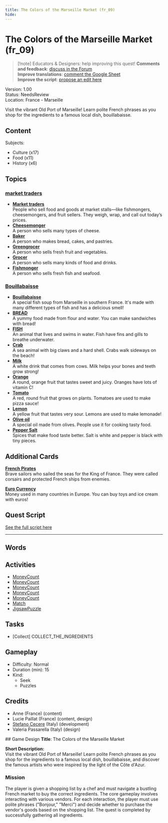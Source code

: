 ```yaml
---
title: The Colors of the Marseille Market (fr_09)
hide:
---
```


# The Colors of the Marseille Market (fr_09)
> [!note] Educators & Designers: help improving this quest!
> **Comments and feedback**: [discuss in the Forum](https://antura.discourse.group/t/fr-09-the-colors-of-the-marseille-market/28/1)  
> **Improve translations**: [comment the Google Sheet](https://docs.google.com/spreadsheets/d/1FPFOy8CHor5ArSg57xMuPAG7WM27-ecDOiU-OmtHgjw/edit?gid=1243903291#gid=1243903291)  
> **Improve the script**: [propose an edit here](https://github.com/vgwb/Antura/blob/main/Assets/_discover/_quests/FR_09%20Food%20&%20Market/FR_09%20Food%20&%20Market%20-%20Yarn%20Script.yarn)  

Version: 1.00  
Status: NeedsReview  
Location: France - Marseille

Visit the vibrant Old Port of Marseille! Learn polite French phrases as you shop for the ingredients to a famous local dish, bouillabaisse.

## Content
Subjects: 

  - Culture (x17)
  - Food (x11)
  - History (x6)

## Topics
### [market traders](../../topics/index.md#marketers)

  - **[Market traders](../../cards/index.md#market_traders)**  
    People who sell food and goods at market stalls—like fishmongers, cheesemongers, and fruit sellers. They weigh, wrap, and call out today’s prices.  
  - **[Cheesemonger](../../cards/index.md#person_cheesemonger)**  
    A person who sells many types of cheese.  
  - **[Baker](../../cards/index.md#person_baker)**  
    A person who makes bread, cakes, and pastries.  
  - **[Greengrocer](../../cards/index.md#person_greengrocer)**  
    A person who sells fresh fruit and vegetables.  
  - **[Grocer](../../cards/index.md#person_grocer)**  
    A person who sells many kinds of food and drinks.  
  - **[Fishmonger](../../cards/index.md#person_fishmonger)**  
    A person who sells fresh fish and seafood.  
### [Bouillabaisse](../../topics/index.md#bouillabaisse)

  - **[Bouillabaisse](../../cards/index.md#bouillabaisse)**  
    A special fish soup from Marseille in southern France. It's made with many different types of fish and has a delicious smell!  
  - **[BREAD](../../cards/index.md#food_bread)**  
    A yummy food made from flour and water. You can make sandwiches with bread!  
  - **[FISH](../../cards/index.md#food_fish)**  
    An animal that lives and swims in water. Fish have fins and gills to breathe underwater.  
  - **[Crab](../../cards/index.md#food_crab)**  
    A sea animal with big claws and a hard shell. Crabs walk sideways on the beach!  
  - **[Milk](../../cards/index.md#food_milk)**  
    A white drink that comes from cows. Milk helps your bones and teeth grow strong!  
  - **[Orange](../../cards/index.md#food_orange)**  
    A round, orange fruit that tastes sweet and juicy. Oranges have lots of vitamin C!  
  - **[Tomato](../../cards/index.md#food_tomato)**  
    A red, round fruit that grows on plants. Tomatoes are used to make pizza sauce!  
  - **[Lemon](../../cards/index.md#food_lemon)**  
    A yellow fruit that tastes very sour. Lemons are used to make lemonade!  
  - **[Olive oil](../../cards/index.md#food_olive_oil)**  
    A special oil made from olives. People use it for cooking tasty food.  
  - **[Pepper Salt](../../cards/index.md#food_pepper_salt)**  
    Spices that make food taste better. Salt is white and pepper is black with tiny pieces.  

## Additional Cards
**[French Pirates](../../cards/index.md#pirates)**  
Brave sailors who sailed the seas for the King of France. They were called corsairs and protected French ships from enemies.  

**[Euro Currency](../../cards/index.md#currency_euro)**  
Money used in many countries in Europe. You can buy toys and ice cream with euros!  

## Quest Script

[See the full script here](./fr_09-script.md)

---

## Words
## Activities
- [MoneyCount](../../activities/index.md#MoneyCount)
- [MoneyCount](../../activities/index.md#MoneyCount)
- [MoneyCount](../../activities/index.md#MoneyCount)
- [MoneyCount](../../activities/index.md#MoneyCount)
- [MoneyCount](../../activities/index.md#MoneyCount)
- [Match](../../activities/index.md#Match)
- [JigsawPuzzle](../../activities/index.md#JigsawPuzzle)

## Tasks
- [Collect] COLLECT_THE_INGREDIENTS
## Gameplay
- Difficulty: Normal
- Duration (min): 15
- Kind:
  - Seek
  - Puzzles
## Credits
- Anne (France) (content)
- Lucie Paillat (France) (content, design)
- [Stefano Cecere](https://stefanocecere.com) (Italy) (development)
- Valeria Passarella (Italy) (design)

## Game Design
**Title**: The Colors of the Marseille Market

**Short Description:**  
Visit the vibrant Old Port of Marseille! Learn polite French phrases as you shop for the ingredients to a famous local dish, bouillabaisse, and discover the famous artists who were inspired by the light of the Côte d'Azur.

### Mission
The player is given a shopping list by a chef and must navigate a bustling French market to buy the correct ingredients. The core gameplay involves interacting with various vendors. For each interaction, the player must use polite phrases ("Bonjour," "Merci") and decide whether to purchase the vendor's goods based on the shopping list. The quest is completed by successfully gathering all ingredients.

